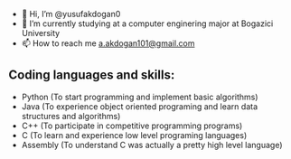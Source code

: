 - 👋 Hi, I’m @yusufakdogan0
- 🌱 I’m currently studying at a computer enginering major at Bogazici University
- 📫 How to reach me a.akdogan101@gmail.com
## Coding languages and skills:
* Python (To start programming and implement basic algorithms)
* Java (To experience object oriented programing and learn data structures and algorithms)
* C++ (To participate in competitive programming programs)
* C (To learn and experience low level programing languages)
* Assembly (To understand C was actually a pretty high level language)

<!---
yusufakdogan0/yusufakdogan0 is a ✨ special ✨ repository because its `README.md` (this file) appears on your GitHub profile.
You can click the Preview link to take a look at your changes.
--->
